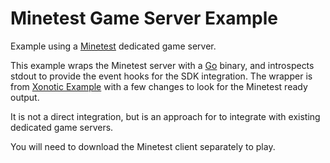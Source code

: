 # Minetest Game Server Example 

Example using a [Minetest](https://www.minetest.net/) dedicated game server.

This example wraps the Minetest server with a [Go](https://golang.org) binary, and introspects
stdout to provide the event hooks for the SDK integration. The wrapper is from [Xonotic Example](https://github.com/googleforgames/agones/blob/main/examples/xonotic/main.go) with a few changes to look for the Minetest ready output.

It is not a direct integration, but is an approach for to integrate with existing
dedicated game servers.

You will need to download the Minetest client separately to play.
